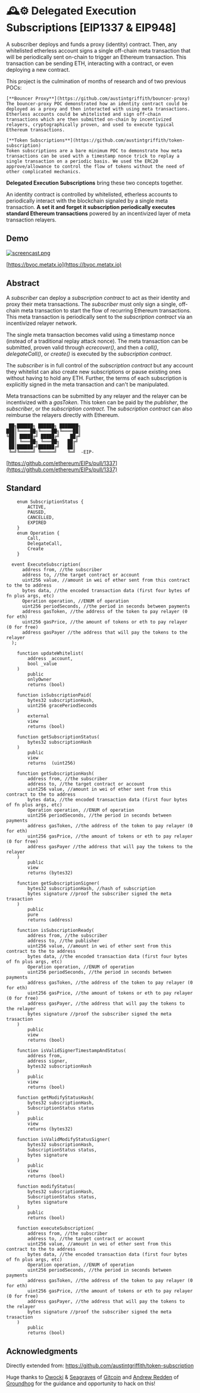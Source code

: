 # 🕰️⚙️ Delegated Execution Subscriptions [EIP1337 & EIP948]

A subscriber deploys and funds a proxy (identity) contract. Then, any whitelisted etherless account signs a single off-chain meta transaction that will be periodically sent on-chain to trigger an Ethereum transaction. This transaction can be sending ETH, interacting with a contract, or even deploying a new contract.

This project is the culmination of months of research and of two previous POCs:

    [**Bouncer Proxy**](https://github.com/austintgriffith/bouncer-proxy)
    The bouncer-proxy POC demonstrated how an identity contract could be deployed as a proxy and then interacted with using meta transactions. Etherless accounts could be whitelisted and sign off-chain transactions which are then submitted on-chain by incentivized relayers, cryptographically proven, and used to execute typical Ethereum transactions.

    [**Token Subscriptions**](https://github.com/austintgriffith/token-subscription)
    Token subscriptions are a bare minimum POC to demonstrate how meta transactions can be used with a timestamp nonce trick to replay a single transaction on a periodic basis. We used the ERC20 approve/allowance to control the flow of tokens without the need of other complicated mechanics.

**Delegated Execution Subscriptions** bring these two concepts together.

An identity contract is controlled by whitelisted, etherless accounts to periodically interact with the blockchain signaled by a single meta transaction. **A set it and forget it subscription periodically executes standard Ethereum transactions** powered by an incentivized layer of meta transaction relayers.

## Demo

[![screencast.png](https://user-images.githubusercontent.com/2653167/45005225-6d23cb00-afaf-11e8-9ce1-874dd8cb1980.jpg)](https://youtu.be/g0o2jEkyYKw)

[https://byoc.metatx.io](https://byoc.metatx.io)

## Abstract

A _subscriber_ can deploy a _subscription contract_ to act as their identity and proxy their meta transactions. The _subscriber_ must only sign a single, off-chain meta transaction to start the flow of recurring Ethereum transactions. This meta transaction is periodically sent to the _subscription contract_ via an incentivized relayer network.

The single meta transaction becomes valid using a timestamp nonce (instead of a traditional replay attack nonce). The meta transaction can be submitted, proven valid through *ecrecover()*, and then a *call()*, *delegateCall()*, or *create()* is executed by the _subscription contract_.

The _subscriber_ is in full control of the _subscription contract_ but any account they whitelist can also create new subscriptions or pause existing ones without having to hold any ETH. Further, the terms of each subscription is explicitly signed in the meta transaction and can't be manipulated.

Meta transactions can be submitted by any relayer and the relayer can be incentivized with a _gasToken_. This token can be paid by the _publisher_, the _subscriber_, or the _subscription contract_. The _subscription contract_ can also reimburse the relayers directly with Ethereum.


```
 ██╗██████╗ ██████╗ ███████╗
███║╚════██╗╚════██╗╚════██║
╚██║ █████╔╝ █████╔╝    ██╔╝
 ██║ ╚═══██╗ ╚═══██╗   ██╔╝
 ██║██████╔╝██████╔╝   ██║  
 ╚═╝╚═════╝ ╚═════╝    ╚═╝  -EIP-
 ```

 [https://github.com/ethereum/EIPs/pull/1337](https://github.com/ethereum/EIPs/pull/1337)


## Standard


```
    enum SubscriptionStatus {
        ACTIVE,
        PAUSED,
        CANCELLED,
        EXPIRED
    }
    enum Operation {
        Call,
        DelegateCall,
        Create
    }
```


```
  event ExecuteSubscription(
      address from, //the subscriber
      address to, //the target contract or account
      uint256 value, //amount in wei of ether sent from this contract to the to address
      bytes data, //the encoded transaction data (first four bytes of fn plus args, etc)
      Operation operation, //ENUM of operation
      uint256 periodSeconds, //the period in seconds between payments
      address gasToken, //the address of the token to pay relayer (0 for eth)
      uint256 gasPrice, //the amount of tokens or eth to pay relayer (0 for free)
      address gasPayer //the address that will pay the tokens to the relayer
  );
```


```
    function updateWhitelist(
        address _account,
        bool _value
    )
        public
        onlyOwner
        returns (bool)
```


```
    function isSubscriptionPaid(
        bytes32 subscriptionHash,
        uint256 gracePeriodSeconds
    )
        external
        view
        returns (bool)
```



```
    function getSubscriptionStatus(
        bytes32 subscriptionHash
    )
        public
        view
        returns  (uint256)
```



```
    function getSubscriptionHash(
        address from, //the subscriber
        address to, //the target contract or account
        uint256 value, //amount in wei of ether sent from this contract to the to address
        bytes data, //the encoded transaction data (first four bytes of fn plus args, etc)
        Operation operation, //ENUM of operation
        uint256 periodSeconds, //the period in seconds between payments
        address gasToken, //the address of the token to pay relayer (0 for eth)
        uint256 gasPrice, //the amount of tokens or eth to pay relayer (0 for free)
        address gasPayer //the address that will pay the tokens to the relayer
    )
        public
        view
        returns (bytes32)
```


```
    function getSubscriptionSigner(
        bytes32 subscriptionHash, //hash of subscription
        bytes signature //proof the subscriber signed the meta trasaction
    )
        public
        pure
        returns (address)
```


```
    function isSubscriptionReady(
        address from, //the subscriber
        address to, //the publisher
        uint256 value, //amount in wei of ether sent from this contract to the to address
        bytes data, //the encoded transaction data (first four bytes of fn plus args, etc)
        Operation operation, //ENUM of operation
        uint256 periodSeconds, //the period in seconds between payments
        address gasToken, //the address of the token to pay relayer (0 for eth)
        uint256 gasPrice, //the amount of tokens or eth to pay relayer (0 for free)
        address gasPayer, //the address that will pay the tokens to the relayer
        bytes signature //proof the subscriber signed the meta trasaction
    )
        public
        view
        returns (bool)
```



```
    function isValidSignerTimestampAndStatus(
        address from,
        address signer,
        bytes32 subscriptionHash
    )
        public
        view
        returns (bool)
```




```
    function getModifyStatusHash(
        bytes32 subscriptionHash,
        SubscriptionStatus status
    )
        public
        view
        returns (bytes32)
```



```
    function isValidModifyStatusSigner(
        bytes32 subscriptionHash,
        SubscriptionStatus status,
        bytes signature
    )
        public
        view
        returns (bool)
```



```
    function modifyStatus(
        bytes32 subscriptionHash,
        SubscriptionStatus status,
        bytes signature
    )
        public
        returns (bool)
```



```
    function executeSubscription(
        address from, //the subscriber
        address to, //the target contract or account
        uint256 value, //amount in wei of ether sent from this contract to the to address
        bytes data, //the encoded transaction data (first four bytes of fn plus args, etc)
        Operation operation, //ENUM of operation
        uint256 periodSeconds, //the period in seconds between payments
        address gasToken, //the address of the token to pay relayer (0 for eth)
        uint256 gasPrice, //the amount of tokens or eth to pay relayer (0 for free)
        address gasPayer, //the address that will pay the tokens to the relayer
        bytes signature //proof the subscriber signed the meta trasaction
    )
        public
        returns (bool)
 ```



## Acknowledgments

Directly extended from: https://github.com/austintgriffith/token-subscription

Huge thanks to [Owocki](https://twitter.com/owocki) & [Seagraves](https://twitter.com/captnseagraves) of [Gitcoin](https://gitcoin.co/) and [Andrew Redden](https://twitter.com/androolloyd) of [Groundhog](https://groundhog.network) for the guidance and opportunity to hack on this!
